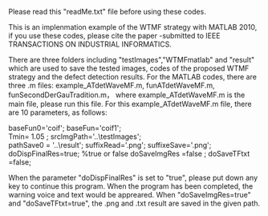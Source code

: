 Please read this "readMe.txt" file before using these codes.

This is an implenmation example of the WTMF strategy with MATLAB 2010, if you use these codes, please cite the paper <A surface defect detection framework for glass bottle bottom using visual attention model and wavelet transform>-submitted to IEEE TRANSACTIONS ON INDUSTRIAL INFORMATICS.

There are three folders including "testImages","WTMFmatlab" and "result" which are used to save the tested images, codes of the proposed WTMF strategy and the defect detection results. For the MATLAB codes, there are three .m files: example_ATdetWaveMF.m, funATdetWaveMF.m, funSecondDerGauTradition.m， where example_ATdetWaveMF.m is the main file, please run this file. For this example_ATdetWaveMF.m file, there are 10 parameters, as follows:

baseFun0='coif'; 
baseFun='coif1';  
Tmin= 1.05 ;
srcImgPath='..\testImages';  
pathSave0 = '..\result';
suffixRead='.png';
suffixeSave='.png';
doDispFinalRes=true; %true or false
doSaveImgRes  =false ; 
doSaveTFtxt   =false;  

When the parameter "doDispFinalRes" is set to "true", please put down any key to continue this program. When the program has been completed, the warning voice and text would be appreared. When "doSaveImgRes=true" and "doSaveTFtxt=true", the .png and .txt result are saved in the given path.


